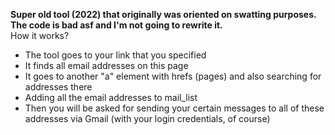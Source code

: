 **Super old tool (2022) that originally was oriented on swatting purposes. The code is bad asf and I'm not going to rewrite it.**  
How it works?
- The tool goes to your link that you specified
- It finds all email addresses on this page
- It goes to another "a" element with hrefs (pages) and also searching for addresses there
- Adding all the email addresses to mail_list
- Then you will be asked for sending your certain messages to all of these addresses via Gmail (with your login credentials, of course)
